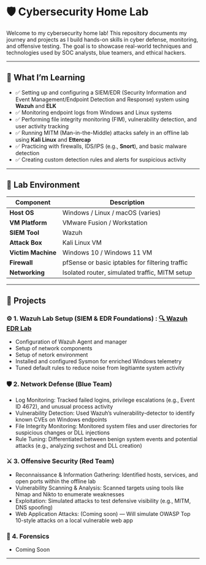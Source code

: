# 🛡️ Cybersecurity Home Lab

Welcome to my cybersecurity home lab! This repository documents my journey and projects as I build hands-on skills in cyber defense, monitoring, and offensive testing. The goal is to showcase real-world techniques and technologies used by SOC analysts, blue teamers, and ethical hackers.

---

## 🧠 What I’m Learning

- ✅ Setting up and configuring a SIEM/EDR (Security Information and Event Management/Endpoint Detection and Response) system using **Wazuh** and **ELK**
- ✅ Monitoring endpoint logs from Windows and Linux systems
- ✅ Performing file integrity monitoring (FIM), vulnerability detection, and user activity tracking
- ✅ Running MITM (Man-in-the-Middle) attacks safely in an offline lab using **Kali Linux** and **Ettercap**
- ✅ Practicing with firewalls, IDS/IPS (e.g., **Snort**), and basic malware detection
- ✅ Creating custom detection rules and alerts for suspicious activity

---

## 🧪 Lab Environment

| Component            | Description                                     |
|---------------------|-------------------------------------------------|
| **Host OS**         | Windows / Linux / macOS (varies)                |
| **VM Platform**     | VMware Fusion / Workstation                     |
| **SIEM Tool**       | Wazuh                                           |
| **Attack Box**      | Kali Linux VM                                   |
| **Victim Machine**  | Windows 10 / Windows 11 VM                      |
| **Firewall**        | pfSense or basic iptables for filtering traffic |
| **Networking**      | Isolated router, simulated traffic, MITM setup  |

---

## 🧪 Projects 
 
### ⚙️ 1. Wazuh Lab Setup (SIEM & EDR Foundations) : [🔍 Wazuh EDR Lab](https://github.com/UVSasa/Wazuh-Siem)
- Configuration of Wazuh Agent and manager
- Setup of network components
- Setup of netork environment
- Installed and configured Sysmon for enriched Windows telemetry
- Tuned default rules to reduce noise from legitiamte system activity

### 🛡️ 2. Network Defense (Blue Team)
- Log Monitoring: Tracked failed logins, privilege escalations (e.g., Event ID 4672), and unusual process activity
- Vulnerability Detection: Used Wazuh’s vulnerability-detector to identify known CVEs on Windows endpoints
- File Integrity Monitoring: Monitored system files and user directories for suspicious changes or DLL injections
- Rule Tuning: Differentiated between benign system events and potential attacks (e.g., analyzing svchost and DLL creation)

### ⚔️ 3. Offensive Security (Red Team)
- Reconnaissance & Information Gathering: Identified hosts, services, and open ports within the offline lab
- Vulnerability Scanning & Analysis: Scanned targets using tools like Nmap and Nikto to enumerate weaknesses
- Exploitation: Simulated attacks to test defensive visibility (e.g., MITM, DNS spoofing)
- Web Application Attacks: (Coming soon) — Will simulate OWASP Top 10-style attacks on a local vulnerable web app

### 🧬 4. Forensics
- Coming Soon

---

